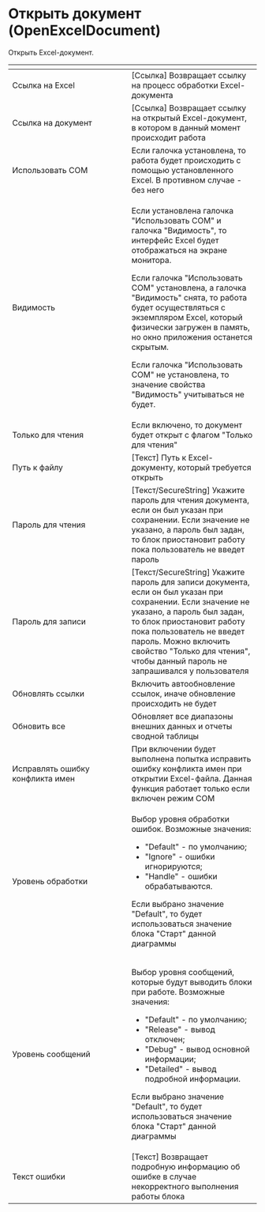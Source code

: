 # Открыть документ (OpenExcelDocument)

Открыть Excel-документ.

<table data-header-hidden><thead><tr><th width="226"></th><th></th></tr></thead><tbody><tr><td>Ссылка на Excel</td><td>[Ссылка] Возвращает ссылку на процесс обработки Excel-документа</td></tr><tr><td>Ссылка на документ</td><td>[Ссылка] Возвращает ссылку на открытый Excel-документ, в котором в данный момент происходит работа</td></tr><tr><td>Использовать COM</td><td>Если галочка установлена, то работа будет происходить с помощью установленного Excel. В противном случае - без него</td></tr><tr><td>Видимость</td><td><p>Если установлена галочка "Использовать COM" и галочка "Видимость", то интерфейс Excel будет отображаться на экране монитора. </p><p>Если галочка "Использовать COM" установлена, а галочка "Видимость" снята, то работа будет осуществляться с экземпляром Excel, который физически загружен в память, но окно приложения останется скрытым. </p><p>Если галочка "Использовать COM" не установлена, то значение свойства "Видимость" учитываться не будет.</p></td></tr><tr><td>Только для чтения</td><td>Если включено, то документ будет открыт с флагом "Только для чтения"</td></tr><tr><td>Путь к файлу</td><td>[Текст] Путь к Excel-документу, который требуется открыть</td></tr><tr><td>Пароль для чтения</td><td>[Текст/SecureString] Укажите пароль для чтения документа, если он был указан при сохранении. Если значение не указано, а пароль был задан, то блок приостановит работу пока пользователь не введет пароль</td></tr><tr><td>Пароль для записи</td><td>[Текст/SecureString] Укажите пароль для записи документа, если он был указан при сохранении. Если значение не указано, а пароль был задан, то блок приостановит работу пока пользователь не введет пароль. Можно включить свойство "Только для чтения", чтобы данный пароль не запрашивался у пользователя</td></tr><tr><td>Обновлять ссылки</td><td>Включить автообновление ссылок, иначе обновление происходить не будет</td></tr><tr><td>Обновить все</td><td>Обновляет все диапазоны внешних данных и отчеты сводной таблицы</td></tr><tr><td>Исправлять ошибку конфликта имен</td><td>При включении будет выполнена попытка исправить ошибку конфликта имен при открытии Excel-файла. Данная функция работает только если включен режим COM</td></tr><tr><td>Уровень обработки</td><td><p>Выбор уровня обработки ошибок. Возможные значения: </p><ul><li>"Default" - по умолчанию; </li><li>"Ignore" - ошибки игнорируются; </li><li>"Handle" - ошибки обрабатываются. </li></ul><p>Если выбрано значение "Default", то будет использоваться значение блока "Старт" данной диаграммы</p></td></tr><tr><td>Уровень сообщений</td><td><p>Выбор уровня сообщений, которые будут выводить блоки при работе. Возможные значения: </p><ul><li>"Default" - по умолчанию; </li><li>"Release" - вывод отключен; </li><li>"Debug" - вывод основной информации; </li><li>"Detailed" - вывод подробной информации. </li></ul><p>Если выбрано значение "Default", то будет использоваться значение блока "Старт" данной диаграммы</p></td></tr><tr><td>Текст ошибки</td><td>[Текст] Возвращает подробную информацию об ошибке в случае некорректного выполнения работы блока</td></tr></tbody></table>
